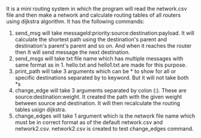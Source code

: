 It is a mini routing system in which the program will read the network.csv file and then make a network and calculate routing tables of all routers using dijkstra algorithm.
It has the following commands:
1. send_msg will take messageId:priority:source:destination:payload.
  It will calculate the shortest path using the destination's parent and destination's parent's parent and so on. And when it reaches the router then It will send message the next destination.
2. send_msgs will take txt file name which has multiple messages with same format as in 1. hello.txt and hello1.txt are made for this purpose.
3. print_path will take 3 arguments which can be * to show for all or specific destinations separated by to keyword. But it will not take both *s
4. change_edge will take 3 arguments separated by colon (:). These are source:destination:weight. It created the path with the given weight between source and destination. It will then recalculate the routing tables usign dijkstra.
5. change_edges will take 1 argument which is the network file name which must be in correct format as of the default network.csv and network2.csv.
  network2.csv is created to test change_edges command.
